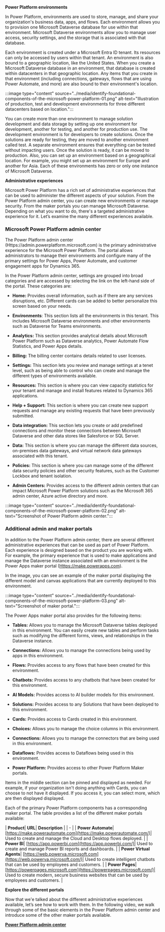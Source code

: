 
**Power Platform environments**

In Power Platform, environments are used to store, manage, and share your organization's business data, apps, and flows. Each environment allows you to provision one Microsoft Dataverse database for use within that environment. Microsoft Dataverse environments allow you to manage user access, security settings, and the storage that is associated with that database.

Each environment is created under a Microsoft Entra ID tenant. Its resources can only be accessed by users within that tenant. An environment is also bound to a geographic location, like the United States. When you create a Microsoft Dataverse database in an environment, that database is created within datacenters in that geographic location. Any items that you create in that environment (including connections, gateways, flows that are using Power Automate, and more) are also bound to their environment's location. 

:::image type="content" source="../media/identify-foundational-components-of-the-microsoft-power-platform-01.png" alt-text="Illustration of production, test and development environments for three different datacenters based on location.":::

You can create more than one environment to manage solution development and data storage by setting up one environment for development, another for testing, and another for production use. The development environment is for developers to create solutions. Once the solutions are ready for testing, they are moved to another environment called test. A separate environment ensures that everything can be tested without impacting users. Once the solution is ready, it can be moved to production. Also, you can set up an environment based on a geographical location. For example, you might set up an environment for Europe and another for Asia. Each of these environments has zero or only one instance of Microsoft Dataverse.

  



**Administrative experiences** 

Microsoft Power Platform has a rich set of administrative experiences that can be used to administer the different aspects of your solution. From the Power Platform admin center, you can create new environments or manage security. From the maker portals you can manage Microsoft Dataverse. Depending on what you want to do, there's a targeted administrative experience for it. Let’s examine the many different experiences available. 

### **Microsoft Power Platform admin center**

The Power Platform admin center (Https://admin.powerplatform.microsoft.com) is the primary administrative experience for the Microsoft Power Platform. The portal allows administrators to manage their environments and configure many of the primary settings for Power Apps, Power Automate, and customer engagement apps for Dynamics 365.

In the Power Platform admin center, settings are grouped into broad categories and are accessed by selecting the link on the left-hand side of the portal. These categories are:

- **Home:** Provides overall information, such as if there are any services disruptions, etc. Different cards can be added to better personalize this screen based on your needs. 

- **Environments**: This section lists all the environments in this tenant. This includes Microsoft Dataverse environments and other environments such as Dataverse for Teams environments. 

- **Analytics:** This section provides analytical details about Microsoft Power Platform such as Dataverse analytics, Power Automate Flow Statistics, and Power Apps details. 

- **Billing:** The billing center contains details related to user licenses. 

- **Settings:** This section lets you review and manage settings at a tenet level, such as being able to control who can create and manage the different types of environments available. 

- **Resources:** This section is where you can view capacity statistics for your tenant and manage and install features related to Dynamics 365 applications. 

- **Help + Support:** This section is where you can create new support requests and manage any existing requests that have been previously submitted. 

- **Data integration:** This section lets you create or add predefined connections and monitor these connections between Microsoft Dataverse and other data stores like Salesforce or SQL Server.

- **Data:** This section is where you can manage the different data sources, on-premises data gateways, and virtual network data gateways associated with this tenant. 

- **Policies:** This section is where you can manage some of the different data security policies and other security features, such as the Customer Lockbox and tenant isolation. 

- **Admin Centers:** Provides access to the different admin centers that can impact Microsoft Power Platform solutions such as the Microsoft 365 admin center, Azure active directory and more. 

:::image type="content" source="../media/identify-foundational-components-of-the-microsoft-power-platform-02.png" alt-text="Screenshot of Power Platform admin center.":::


### **Additional admin and maker portals**

In addition to the Power Platform admin center, there are several different administrative experiences that can be used as part of Power Platform. Each experience is designed based on the product you are working with. For example, the primary experience that is used to make applications and manage the Dataverse instance associated with an environment is the Power Apps maker portal ([Https://make.powerapps.com](https://make.powerapps.com/)). 

In the image, you can see an example of the maker portal displaying the different model and canvas applications that are currently deployed to this environment. 

:::image type="content" source="../media/identify-foundational-components-of-the-microsoft-power-platform-03.png" alt-text="Screenshot of maker portal.":::


The Power Apps maker portal also provides for the following items: 

- **Tables:** Allows you to manage the Microsoft Dataverse tables deployed in this environment. You can easily create new tables and perform tasks such as modifying the different forms, views, and relationships in the Dataverse instance. 

- **Connections:** Allows you to manage the connections being used by apps in this environment. 

- **Flows:** Provides access to any flows that have been created for this environment. 

- **Chatbots:** Provides access to any chatbots that have been created for this environment.

- **AI Models:** Provides access to AI builder models for this environment.

- **Solutions:** Provides access to any Solutions that have been deployed to this environment.

- **Cards:** Provides access to Cards created in this environment.

- **Choices:** Allows you to manage the choice columns in this environment. 

- **Connections:** Allows you to manage the connectors that are being used in this environment.

- **Dataflows:** Provides access to Dataflows being used in this environment.

- **Power Platform:** Provides access to other Power Platform Maker portals.

Items in the middle section can be pinned and displayed as needed. For example, if your organization isn't doing anything with Cards, you can choose to not have it displayed. If you access it, you can select more, which are then displayed displayed. 

Each of the primary Power Platform components has a corresponding maker portal. The table provides a list of the different maker portals available:

| **Product**| **URL**| **Description** |
| - |
| **Power Automate**| [https://make.powerautomate.com](https://make.powerautomate.com/)| Used to create and manage the Cloud and Desktop flows deployed. |
| **Power BI**| [https://app.powerbi.com](https://app.powerbi.com/)| Used to create and manage Power BI reports and dashboards. |
| **Power Virtual Agents**| [https://web.powerva.microsoft.com](https://web.powerva.microsoft.com/)| Used to create intelligent chatbots that can be used by employees and customers. |
| **Power Pages**| [https://powerpages.microsoft.com](https://powerpages.microsoft.com/)| Used to create modern, secure business websites that can be used by employees and customers. |


 

**Explore the different portals**

Now that we'e talked about the different administrative experiences available, let’s see how to work with them. In the following video, we walk through some of the basic elements in the Power Platform admin center and introduce some of the other maker portals available. 

[**Power Platform admin center**](https://www.microsoft.com/videoplayer/embed/RW10pPX)

